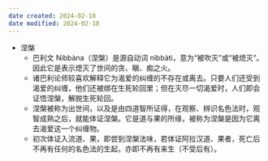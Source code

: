 ```yaml
---
date created: 2024-02-18
date modified: 2024-02-18
---
```

- 涅槃
    - 巴利文 Nibbàna（涅槃）是源自动词 nibbàti，意为“被吹灭”或“被熄灭”。因此它是表示熄灭了世间的贪、瞋、痴之火。
    - 诸巴利论师较喜欢解释它为渴爱的纠缠的不存在或离去。只要人们还受到渴爱的纠缠，他们还被绑在生死轮回里；但在灭尽一切渴爱时，人们即会证悟涅槃，解脱生死轮回。
    - 涅槃被称为出世间，以及是由四道智所证得，在观察、辨识名色法时，观智成熟之后，就能体证涅槃。它是道与果的所缘，被称为涅槃是因为它离去渴爱这一个纠缠物。
    - 初次体证入流道、果，即尝到涅槃法味，若体证阿拉汉道、果者，死亡后不再有任何的名色法的生起，亦即不再有来生（不受后有）。      
